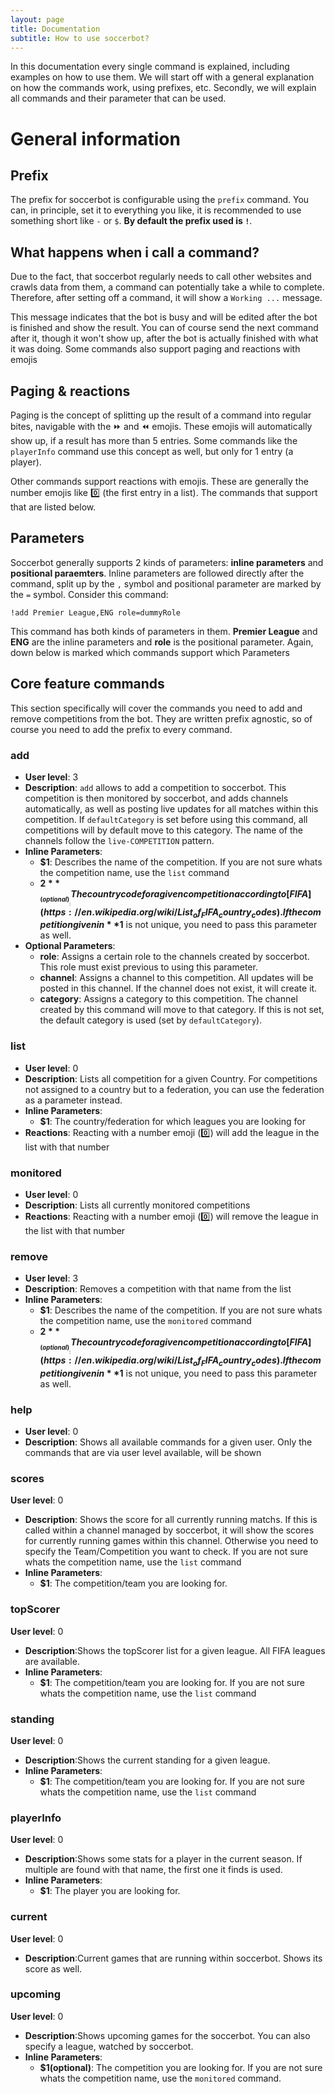 ```yaml
---
layout: page
title: Documentation
subtitle: How to use soccerbot?
---
```


In this documentation every single command is explained, including examples on how to use them. We will start off with a general explanation on how the commands work, using prefixes, etc. Secondly, we will explain all commands and their parameter that can be used. 

# General information


## Prefix

The prefix for soccerbot is configurable using the `prefix` command. You can, in principle, set it to everything you like, it is recommended to use something short like `-` or `$`. **By default the prefix used is `!`**.

## What happens when i call a command?

Due to the fact, that soccerbot regularly needs to call other websites and crawls data from them, a command can potentially take a while to complete. Therefore, after setting off a command, it will show a `Working ...` message.

This message indicates that the bot is busy and will be edited after the bot is finished and show the result.
You can of course send the next command after it, though it won't show up, after the bot is actually finished with what it was doing. Some commands also support paging and reactions with emojis

## Paging & reactions

Paging is the concept of splitting up the result of a command into regular bites, navigable with the :fast_forward: and :rewind: emojis. These emojis will automatically show up, if a result has more than 5 entries. Some commands like the `playerInfo` command use this concept as well, but only for 1 entry (a player).

Other commands support reactions with emojis. These are generally the number emojis like :zero: (the first entry in a list). The commands that support that are listed below. 

## Parameters

Soccerbot generally supports 2 kinds of parameters: __inline parameters__ and __positional paraemters__. Inline parameters are followed directly after the command, split up by the `,` symbol and positional parameter are marked by the `=` symbol. Consider this command:
```
!add Premier League,ENG role=dummyRole
```
This command has both kinds of parameters in them. __Premier League__ and __ENG__ are the inline parameters and __role__ is the positional parameter. Again, down below is marked which commands support which Parameters

## Core feature commands

This section specifically will cover the commands you need to add and remove competitions from the bot. They are written prefix agnostic, so of course you need to add the prefix to every command.

### add

* **User level**: 3
* **Description**: `add` allows to add a competition to soccerbot. This competition is then monitored by soccerbot, and adds channels automatically, as well as posting live updates for all matches within this competition. If `defaultCategory` is set before using this command, all competitions will by default move to this category. The name of the channels follow the `live-COMPETITION` pattern.
* **Inline Parameters**:
	* **$1**: Describes the name of the competition. If you are not sure whats the competition name, use the `list` command
	* **$2**__(optional)__: The country code for a given competition according to [FIFA](https://en.wikipedia.org/wiki/List_of_FIFA_country_codes). If the competition given in **$1** is not unique, you need to pass this parameter as well.
* **Optional Parameters**:
	* **role**: Assigns a certain role to the channels created by soccerbot. This role must exist previous to using this parameter.
	* **channel**: Assigns a channel to this competition. All updates will be posted in this channel. If the channel does not exist, it will create it.
	* **category**: Assigns a category to this competition. The channel created by this command will move to that category. If this is not set, the default category is used (set by `defaultCategory`). 

### list

* **User level**: 0
* **Description**: Lists all competition for a given Country. For competitions not assigned to a country but to a federation, you can use the federation as a parameter instead.
* **Inline Parameters**:
	* **$1**: The country/federation for which leagues you are looking for
* **Reactions**: Reacting with a number emoji (:zero:) will add the league in the list with that number

### monitored

* **User level**: 0
* **Description**: Lists all currently monitored competitions
* **Reactions**: Reacting with a number emoji (:zero:) will remove the league in the list with that number

### remove

* **User level**: 3
* **Description**: Removes a competition with that name from the list
* **Inline Parameters**:
	* **$1**: Describes the name of the competition. If you are not sure whats the competition name, use the `monitored` command
	* **$2**__(optional)__: The country code for a given competition according to [FIFA](https://en.wikipedia.org/wiki/List_of_FIFA_country_codes). If the competition given in **$1** is not unique, you need to pass this parameter as well.

### help

* **User level**: 0
* **Description**: Shows all available commands for a given user. Only the commands that are via user level available, will be shown

### scores

**User level**: 0
* **Description**: Shows the score for all currently running matchs. If this is called within a channel managed by soccerbot, it will show the scores for currently running games within this channel. Otherwise you need to specify the Team/Competition you want to check. If you are not sure whats the competition name, use the `list` command
* **Inline Parameters**:
	* **$1**: The competition/team you are looking for.

### topScorer

**User level**: 0
* **Description**:Shows the topScorer list for a given league. All FIFA leagues are available.
* **Inline Parameters**:
	* **$1**: The competition/team you are looking for. If you are not sure whats the competition name, use the `list` command

### standing

**User level**: 0
* **Description**:Shows the current standing for a given league.
* **Inline Parameters**:
	* **$1**: The competition/team you are looking for. If you are not sure whats the competition name, use the `list` command

### playerInfo

**User level**: 0
* **Description**:Shows some stats for a player in the current season. If multiple are found with that name, the first one it finds is used.
* **Inline Parameters**:
	* **$1**: The player you are looking for.

### current 

**User level**: 0
* **Description**:Current games that are running within soccerbot. Shows its score as well.

### upcoming

**User level**: 0
* **Description**:Shows upcoming games for the soccerbot. You can also specify a league, watched by soccerbot.
* **Inline Parameters**:
	* **$1**__(optional)__: The competition you are looking for. If you are not sure whats the competition name, use the `monitored` command.